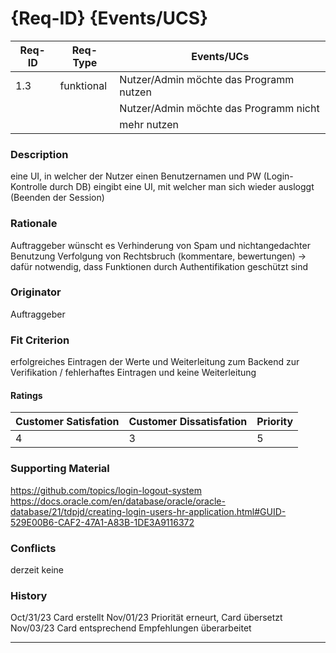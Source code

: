 # {Req-ID} {Events/UCS}

| Req-ID | Req-Type | Events/UCs                            |
|--------|----------|---------------------------------------|
| 1.3    |funktional|Nutzer/Admin möchte das Programm nutzen|
|	 |	    |Nutzer/Admin möchte das Programm nicht |
|	 |	    |mehr nutzen			    |

### Description
eine UI, in welcher der Nutzer einen Benutzernamen und PW (Login-Kontrolle durch DB) eingibt
eine UI, mit welcher man sich wieder ausloggt (Beenden der Session)

### Rationale
Auftraggeber wünscht es
Verhinderung von Spam und nichtangedachter Benutzung
Verfolgung von Rechtsbruch (kommentare, bewertungen)
	-> dafür notwendig, dass Funktionen durch Authentifikation geschützt sind

### Originator
Auftraggeber

### Fit Criterion
erfolgreiches Eintragen der Werte und Weiterleitung zum Backend zur Verifikation
/ fehlerhaftes Eintragen und keine Weiterleitung

#### Ratings
| Customer Satisfation | Customer Dissatisfation | Priority |
|----------------------|-------------------------|----------|
| 4                    | 3      		 | 5        |

### Supporting Material
https://github.com/topics/login-logout-system
https://docs.oracle.com/en/database/oracle/oracle-database/21/tdpjd/creating-login-users-hr-application.html#GUID-529E00B6-CAF2-47A1-A83B-1DE3A9116372

### Conflicts
derzeit keine

### History
Oct/31/23 Card erstellt
Nov/01/23 Priorität erneurt, Card übersetzt
Nov/03/23 Card entsprechend Empfehlungen überarbeitet

---
